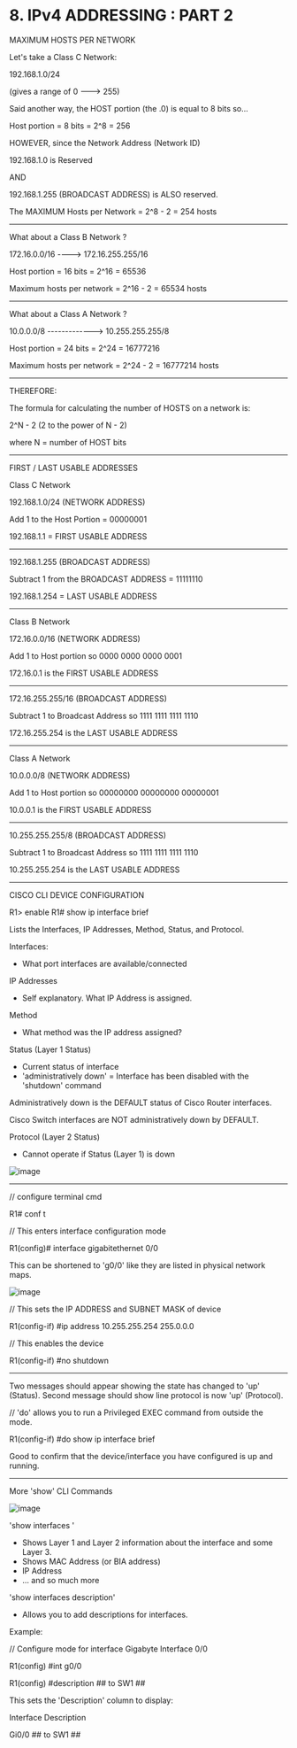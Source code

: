 # 8. IPv4 ADDRESSING : PART 2

MAXIMUM HOSTS PER NETWORK

Let's take a Class C Network:

192.168.1.0/24

(gives a range of 0 ---> 255)

Said another way, the HOST portion (the .0) is equal to 8 bits so...

Host portion = 8 bits = 2^8 = 256

HOWEVER, since the Network Address (Network ID)

192.168.1.0 is Reserved

AND

192.168.1.255 (BROADCAST ADDRESS) is ALSO reserved.

The MAXIMUM Hosts per Network = 2^8 - 2 = 254 hosts

---

What about a Class B Network ?

172.16.0.0/16 ----> 172.16.255.255/16

Host portion = 16 bits = 2^16 = 65536

Maximum hosts per network = 2^16 - 2 = 65534 hosts

---

What about a Class A Network ?

10.0.0.0/8 -------------> 10.255.255.255/8

Host portion = 24 bits = 2^24 = 16777216

Maximum hosts per network = 2^24 - 2 = 16777214 hosts

---

THEREFORE:

The formula for calculating the number of HOSTS on a network is:

2^N - 2 (2 to the power of N - 2)

where N = number of HOST bits

---

FIRST / LAST USABLE ADDRESSES

Class C Network

192.168.1.0/24 (NETWORK ADDRESS)

Add 1 to the Host Portion = 00000001

192.168.1.1 = FIRST USABLE ADDRESS

---

192.168.1.255 (BROADCAST ADDRESS)

Subtract 1 from the BROADCAST ADDRESS = 11111110

192.168.1.254 = LAST USABLE ADDRESS

---

Class B Network

172.16.0.0/16 (NETWORK ADDRESS)

Add 1 to Host portion so 0000 0000 0000 0001

172.16.0.1 is the FIRST USABLE ADDRESS

---

172.16.255.255/16 (BROADCAST ADDRESS)

Subtract 1 to Broadcast Address so 1111 1111 1111 1110

172.16.255.254 is the LAST USABLE ADDRESS

---

Class A Network

10.0.0.0/8 (NETWORK ADDRESS)

Add 1 to Host portion so 00000000 00000000 00000001

10.0.0.1 is the FIRST USABLE ADDRESS

---

10.255.255.255/8 (BROADCAST ADDRESS)

Subtract 1 to Broadcast Address so 1111 1111 1111 1110

10.255.255.254 is the LAST USABLE ADDRESS

---

CISCO CLI DEVICE CONFIGURATION

R1> enable
R1# show ip interface brief

Lists the Interfaces, IP Addresses, Method, Status, and Protocol.

Interfaces:

- What port interfaces are available/connected

IP Addresses

- Self explanatory. What IP Address is assigned.

Method

- What method was the IP address assigned?

Status (Layer 1 Status)

- Current status of interface
- 'administratively down' = Interface has been disabled with the 'shutdown' command

Administratively down is the DEFAULT status of Cisco Router interfaces.

Cisco Switch interfaces are NOT administratively down by DEFAULT.

Protocol (Layer 2 Status)

- Cannot operate if Status (Layer 1) is down
  
![image](https://github.com/psaumur/CCNA/assets/106411237/fa113ff0-a8ee-410b-ab3e-64684654cac6)


---

// configure terminal cmd

R1# conf t

// This enters interface configuration mode

R1(config)# interface gigabitethernet 0/0

This can be shortened to 'g0/0' like they are listed in physical network maps.

![image](https://github.com/psaumur/CCNA/assets/106411237/df83bf09-c391-45b7-b1b4-41db061b84f4)


// This sets the IP ADDRESS and SUBNET MASK of device

R1(config-if) #ip address 10.255.255.254 255.0.0.0

// This enables the device

R1(config-if) #no shutdown

---

Two messages should appear showing the state has changed to 'up' (Status). Second message should show line protocol is now 'up' (Protocol).

// 'do' allows you to run a Privileged EXEC command from outside the mode.

R1(config-if) #do show ip interface brief

Good to confirm that the device/interface you have configured is up and running.

---

More 'show' CLI Commands

![image](https://github.com/psaumur/CCNA/assets/106411237/bdc1152e-1946-4ddb-ae72-1e23b9c9defa)


'show interfaces <interface name>'

- Shows Layer 1 and Layer 2 information about the interface and some Layer 3.
- Shows MAC Address (or BIA address)
- IP Address
- ... and so much more

'show interfaces description'

- Allows you to add descriptions for interfaces.

Example:

// Configure mode for interface Gigabyte Interface 0/0

R1(config) #int g0/0

R1(config) #description ## to SW1 ##

This sets the 'Description' column to display:

Interface 				Description

Gi0/0                   ## to SW1 ##
